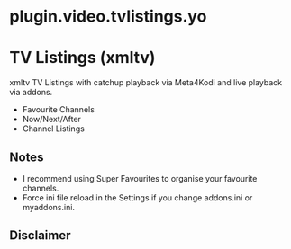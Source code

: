 # plugin.video.tvlistings.yo

# TV Listings (xmltv)

xmltv TV Listings with catchup playback via Meta4Kodi and live playback via addons.

* Favourite Channels
* Now/Next/After
* Channel Listings

## Notes
* I recommend using Super Favourites to organise your favourite channels.
* Force ini file reload in the Settings if you change addons.ini or myaddons.ini.

## Disclaimer

